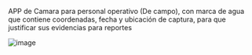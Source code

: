 APP de Camara para personal operativo (De campo), con marca de agua que contiene coordenadas, fecha y ubicación de captura, para que justificar sus evidencias para reportes


![image]()
